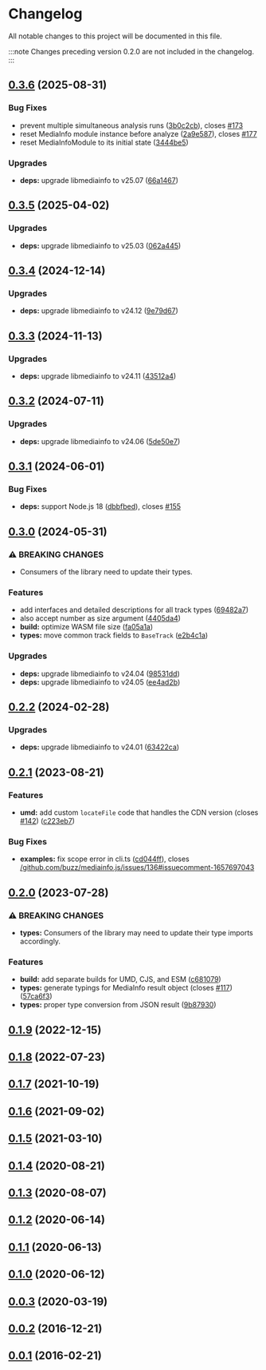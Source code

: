 # Changelog

All notable changes to this project will be documented in this file.

:::note
Changes preceding version 0.2.0 are not included in the changelog.
:::

## [0.3.6](https://github.com/buzz/mediainfo.js/compare/v0.3.5...v0.3.6) (2025-08-31)


### Bug Fixes

* prevent multiple simultaneous analysis runs ([3b0c2cb](https://github.com/buzz/mediainfo.js/commit/3b0c2cb2e073c83902a748fd97c7cb01f424f03b)), closes [#173](https://github.com/buzz/mediainfo.js/issues/173)
* reset MediaInfo module instance before analyze ([2a9e587](https://github.com/buzz/mediainfo.js/commit/2a9e587a99824a9870373fb0e2c76aaf84589256)), closes [#177](https://github.com/buzz/mediainfo.js/issues/177)
* reset MediaInfoModule to its initial state ([3444be5](https://github.com/buzz/mediainfo.js/commit/3444be577d98df8432f03cf44061d41af8338fa9))


### Upgrades

* **deps:** upgrade libmediainfo to v25.07 ([66a1467](https://github.com/buzz/mediainfo.js/commit/66a14673015cfa2555a9853e6af47c33114c25f6))

## [0.3.5](https://github.com/buzz/mediainfo.js/compare/v0.3.4...v0.3.5) (2025-04-02)


### Upgrades

* **deps:** upgrade libmediainfo to v25.03 ([062a445](https://github.com/buzz/mediainfo.js/commit/062a44593cdf0c601e7137583ff3e1afbd9e07a9))

## [0.3.4](https://github.com/buzz/mediainfo.js/compare/v0.3.3...v0.3.4) (2024-12-14)


### Upgrades

* **deps:** upgrade libmediainfo to v24.12 ([9e79d67](https://github.com/buzz/mediainfo.js/commit/9e79d67a21284e9dc5445e017048d36223530e41))

## [0.3.3](https://github.com/buzz/mediainfo.js/compare/v0.3.2...v0.3.3) (2024-11-13)


### Upgrades

* **deps:** upgrade libmediainfo to v24.11 ([43512a4](https://github.com/buzz/mediainfo.js/commit/43512a4d958d20af971e3a77bcb90161bdc9420a))

## [0.3.2](https://github.com/buzz/mediainfo.js/compare/v0.3.1...v0.3.2) (2024-07-11)


### Upgrades

* **deps:** upgrade libmediainfo to v24.06 ([5de50e7](https://github.com/buzz/mediainfo.js/commit/5de50e7f0f9820151fda7cdeb3e78be677550ba4))

## [0.3.1](https://github.com/buzz/mediainfo.js/compare/v0.3.0...v0.3.1) (2024-06-01)


### Bug Fixes

* **deps:** support Node.js 18 ([dbbfbed](https://github.com/buzz/mediainfo.js/commit/dbbfbedc53d54bbf0e50a73be1a68cf9f01229f6)), closes [#155](https://github.com/buzz/mediainfo.js/issues/155)

## [0.3.0](https://github.com/buzz/mediainfo.js/compare/v0.2.2...v0.3.0) (2024-05-31)


### ⚠ BREAKING CHANGES

* Consumers of the library need to update their types.

### Features

* add interfaces and detailed descriptions for all track types ([69482a7](https://github.com/buzz/mediainfo.js/commit/69482a766f96e7ccade965d027c32e67bccf353e))
* also accept number as size argument ([4405da4](https://github.com/buzz/mediainfo.js/commit/4405da4a5347e1b3fec10af7bc52b65f81613f94))
* **build:** optimize WASM file size ([fa05a1a](https://github.com/buzz/mediainfo.js/commit/fa05a1ab684897d38b76d26211aa5fe488bd481c))
* **types:** move common track fields to `BaseTrack` ([e2b4c1a](https://github.com/buzz/mediainfo.js/commit/e2b4c1af84a09756ecb01887b3ac3e5c0719fb17))


### Upgrades

* **deps:** upgrade libmediainfo to v24.04 ([98531dd](https://github.com/buzz/mediainfo.js/commit/98531dd37def908d23e653ca9e7f3c603e08f836))
* **deps:** upgrade libmediainfo to v24.05 ([ee4ad2b](https://github.com/buzz/mediainfo.js/commit/ee4ad2b8974942402087bbac0be2aa3b96e0a126))

## [0.2.2](https://github.com/buzz/mediainfo.js/compare/v0.2.1...v0.2.2) (2024-02-28)


### Upgrades

* **deps:** upgrade libmediainfo to v24.01 ([63422ca](https://github.com/buzz/mediainfo.js/commit/63422ca1fef1295c0d4649b19f493ce1af4dc987))

## [0.2.1](https://github.com/buzz/mediainfo.js/compare/v0.2.0...v0.2.1) (2023-08-21)


### Features

* **umd:** add custom `locateFile` code that handles the CDN version (closes [#142](https://github.com/buzz/mediainfo.js/issues/142)) ([c223eb7](https://github.com/buzz/mediainfo.js/commit/c223eb7fb16355e2ae75febb183fd7107df1d77c))


### Bug Fixes

* **examples:** fix scope error in cli.ts ([cd044ff](https://github.com/buzz/mediainfo.js/commit/cd044ff82d46092eb765f2fdab7d1f8d47e824ba)), closes [/github.com/buzz/mediainfo.js/issues/136#issuecomment-1657697043](https://github.com/buzz//github.com/buzz/mediainfo.js/issues/136/issues/issuecomment-1657697043)

## [0.2.0](https://github.com/buzz/mediainfo.js/compare/v0.1.8...v0.2.0) (2023-07-28)


### ⚠ BREAKING CHANGES

* **types:** Consumers of the library may need to update their
type imports accordingly.

### Features

* **build:** add separate builds for UMD, CJS, and ESM ([c681079](https://github.com/buzz/mediainfo.js/commit/c6810790e4daf3b2168e84c0de368090a38f6254))
* **types:** generate typings for MediaInfo result object (closes [#117](https://github.com/buzz/mediainfo.js/issues/117)) ([57ca6f3](https://github.com/buzz/mediainfo.js/commit/57ca6f3ecbf7b75cdc7f8d977268da434b0b6047))
* **types:** proper type conversion from JSON result ([9b87930](https://github.com/buzz/mediainfo.js/commit/9b879303f956bb572d83776677328dcda3ab0fdc))

## [0.1.9](https://github.com/buzz/mediainfo.js/compare/v0.1.8...v0.1.9) (2022-12-15)

## [0.1.8](https://github.com/buzz/mediainfo.js/compare/v0.1.7...v0.1.8) (2022-07-23)

## [0.1.7](https://github.com/buzz/mediainfo.js/compare/v0.1.6...v0.1.7) (2021-10-19)

## [0.1.6](https://github.com/buzz/mediainfo.js/compare/v0.1.5...v0.1.6) (2021-09-02)

## [0.1.5](https://github.com/buzz/mediainfo.js/compare/v0.1.4...v0.1.5) (2021-03-10)

## [0.1.4](https://github.com/buzz/mediainfo.js/compare/v0.1.3...v0.1.4) (2020-08-21)

## [0.1.3](https://github.com/buzz/mediainfo.js/compare/v0.1.2...v0.1.3) (2020-08-07)

## [0.1.2](https://github.com/buzz/mediainfo.js/compare/v0.1.1...v0.1.2) (2020-06-14)

## [0.1.1](https://github.com/buzz/mediainfo.js/compare/v0.1.0...v0.1.1) (2020-06-13)

## [0.1.0](https://github.com/buzz/mediainfo.js/compare/v0.0.3...v0.1.0) (2020-06-12)

## [0.0.3](https://github.com/buzz/mediainfo.js/compare/v0.0.2...v0.0.3) (2020-03-19)

## [0.0.2](https://github.com/buzz/mediainfo.js/compare/v0.0.1...v0.0.2) (2016-12-21)

## [0.0.1](https://github.com/buzz/mediainfo.js/tree/v0.0.1) (2016-02-21)
